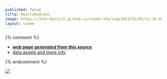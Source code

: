 ```yaml
---
published: false
title: Muoctahedreon
image: https://John-Kostick.github.io/vzome-sharing/2022/01/02/11-15-42-Muoctahedreon/Muoctahedreon.png
layout: vzome
---
```


{% comment %}
 - [***web page generated from this source***][post]
 - [data assets and more info][github]

[post]: <https://John-Kostick.github.io/vzome-sharing/2022/01/02/Muoctahedreon-11-15-42.html>
[github]: <https://github.com/John-Kostick/vzome-sharing/tree/main/2022/01/02/11-15-42-Muoctahedreon/>
{% endcomment %}

<vzome-viewer style="width: 100%; height: 65vh;"
       src="https://John-Kostick.github.io/vzome-sharing/2022/01/02/11-15-42-Muoctahedreon/Muoctahedreon.vZome" >
  <img src="https://John-Kostick.github.io/vzome-sharing/2022/01/02/11-15-42-Muoctahedreon/Muoctahedreon.png" />
</vzome-viewer>
